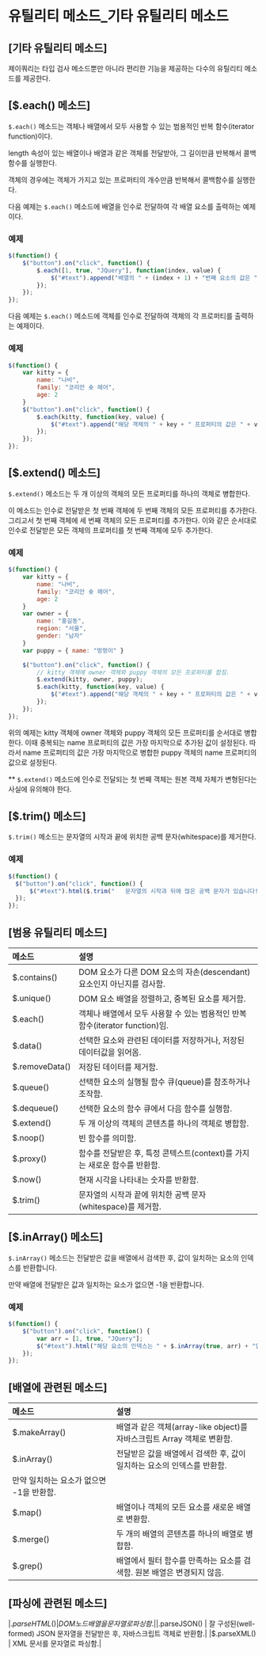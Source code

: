 # 유틸리티 메소드_기타 유틸리티 메소드

## [기타 유틸리티 메소드]
  제이쿼리는 타입 검사 메소드뿐만 아니라 편리한 기능을 제공하는 다수의 유틸리티 메소드를 제공한다.

## [$.each() 메소드]
  `$.each()` 메소드는 객체나 배열에서 모두 사용할 수 있는 범용적인 반복 함수(iterator function)이다.

length 속성이 있는 배열이나 배열과 같은 객체를 전달받아, 그 길이만큼 반복해서 콜백함수를 실행한다.

객체의 경우에는 객체가 가지고 있는 프로퍼티의 개수만큼 반복해서 콜백함수를 실행한다.

다음 예제는 `$.each()` 메소드에 배열을 인수로 전달하여 각 배열 요소를 출력하는 예제이다.

### 예제
~~~javascript
$(function() {
    $("button").on("click", function() {
        $.each([1, true, "JQuery"], function(index, value) {
            $("#text").append("배열의 " + (index + 1) + "번째 요소의 값은 " + value + "입니다.<br>");
        });
    });
});
~~~

다음 예제는 `$.each()` 메소드에 객체를 인수로 전달하여 객체의 각 프로퍼티를 출력하는 예제이다.

### 예제
~~~javascript
$(function() {
    var kitty = {
        name: "나비",
        family: "코리안 숏 헤어",
        age: 2
    }
    $("button").on("click", function() {
        $.each(kitty, function(key, value) {
            $("#text").append("해당 객체의 " + key + " 프로퍼티의 값은 " + value + "입니다.<br>");
        });
    });
});
~~~


## [$.extend() 메소드]
  `$.extend()` 메소드는 두 개 이상의 객체의 모든 프로퍼티를 하나의 객체로 병합한다.

이 메소드는 인수로 전달받은 첫 번째 객체에 두 번째 객체의 모든 프로퍼티를 추가한다.
그리고서 첫 번째 객체에 세 번째 객체의 모든 프로퍼티를 추가한다.
이와 같은 순서대로 인수로 전달받은 모든 객체의 프로퍼티를 첫 번째 객체에 모두 추가한다.

### 예제
~~~javascript
$(function() {
    var kitty = {
        name: "나비",
        family: "코리안 숏 헤어",
        age: 2
    }
    var owner = {
        name: "홍길동",
        region: "서울",
        gender: "남자"
    }
    var puppy = { name: "멍멍이" }

    $("button").on("click", function() {
        // kitty 객체에 owner 객체와 puppy 객체의 모든 프로퍼티를 합침.
        $.extend(kitty, owner, puppy);
        $.each(kitty, function(key, value) {
            $("#text").append("해당 객체의 " + key + " 프로퍼티의 값은 " + value + "입니다.<br>");
        });
    });
});
~~~

위의 예제는 kitty 객체에 owner 객체와 puppy 객체의 모든 프로퍼티를 순서대로 병합한다.
이때 중복되는 name 프로퍼티의 값은 가장 마지막으로 추가된 값이 설정된다.
따라서 name 프로퍼티의 값은 가장 마지막으로 병합한 puppy 객체의 name 프로퍼티의 값으로 설정된다.

** `$.extend()` 메소드에 인수로 전달되는 첫 번째 객체는 원본 객체 자체가 변형된다는 사실에 유의해야 한다.


## [$.trim() 메소드]
  `$.trim()` 메소드는 문자열의 시작과 끝에 위치한 공백 문자(whitespace)를 제거한다.

### 예제
~~~javascript
$(function() {
  $("button").on("click", function() {
      $("#text").html($.trim("   문자열의 시작과 뒤에 많은 공백 문자가 있습니다!          "));
  });
});
~~~

## [범용 유틸리티 메소드]

|메소드|설명|
|:-----|:-----|
|$.contains()	| DOM 요소가 다른 DOM 요소의 자손(descendant) 요소인지 아닌지를 검사함.|
|$.unique()	| DOM 요소 배열을 정렬하고, 중복된 요소를 제거함.|
|$.each()	| 객체나 배열에서 모두 사용할 수 있는 범용적인 반복 함수(iterator function)임.|
|$.data()	| 선택한 요소와 관련된 데이터를 저장하거나, 저장된 데이터값을 읽어옴.|
|$.removeData()	| 저장된 데이터를 제거함.|
|$.queue()	| 선택한 요소의 실행될 함수 큐(queue)를 참조하거나 조작함.|
|$.dequeue()	| 선택한 요소의 함수 큐에서 다음 함수를 실행함.|
|$.extend()	| 두 개 이상의 객체의 콘텐츠를 하나의 객체로 병합함.|
|$.noop()	| 빈 함수를 의미함.|
|$.proxy()	| 함수를 전달받은 후, 특정 콘텍스트(context)를 가지는 새로운 함수를 반환함.|
|$.now()	| 현재 시각을 나타내는 숫자를 반환함.|
|$.trim()	| 문자열의 시작과 끝에 위치한 공백 문자(whitespace)를 제거함.|


## [$.inArray() 메소드]
  `$.inArray()` 메소드는 전달받은 값을 배열에서 검색한 후, 값이 일치하는 요소의 인덱스를 반환합니다.

만약 배열에 전달받은 값과 일치하는 요소가 없으면 -1을 반환합니다.

### 예제
~~~javascript
$(function() {
    $("button").on("click", function() {
        var arr = [1, true, "JQuery"];
        $("#text").html("해당 요소의 인덱스는 " + $.inArray(true, arr) + "입니다.");
    });
});
~~~

## [배열에 관련된 메소드]
|메소드|설명|
|:-----|:-----|
|$.makeArray()	| 배열과 같은 객체(array-like object)를 자바스크립트 Array 객체로 변환함.|
|$.inArray()	| 전달받은 값을 배열에서 검색한 후, 값이 일치하는 요소의 인덱스를 반환함.
만약 일치하는 요소가 없으면 -1을 반환함.|
|$.map()	| 배열이나 객체의 모든 요소를 새로운 배열로 변환함.|
|$.merge()	| 두 개의 배열의 콘텐츠를 하나의 배열로 병합함.|
|$.grep()	| 배열에서 필터 함수를 만족하는 요소를 검색함. 원본 배열은 변경되지 않음.|


## [파싱에 관련된 메소드]
|$.parseHTML()	| DOM 노드 배열을 문자열로 파싱함.|
|$.parseJSON()	| 잘 구성된(well-formed) JSON 문자열을 전달받은 후, 자바스크립트 객체로 반환함.|
|$.parseXML()	| XML 문서를 문자열로 파싱함.|
